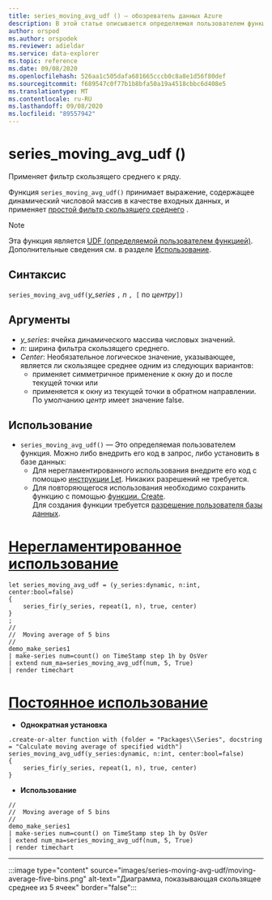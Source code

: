 ```yaml
---
title: series_moving_avg_udf () — обозреватель данных Azure
description: В этой статье описывается определяемая пользователем функция series_moving_avg_udf () в Azure обозреватель данных.
author: orspod
ms.author: orspodek
ms.reviewer: adieldar
ms.service: data-explorer
ms.topic: reference
ms.date: 09/08/2020
ms.openlocfilehash: 526aa1c505dafa681665cccb0c8a8e1d56f80def
ms.sourcegitcommit: f689547c0f77b1b8bfa50a19a4518cbbc6d408e5
ms.translationtype: MT
ms.contentlocale: ru-RU
ms.lasthandoff: 09/08/2020
ms.locfileid: "89557942"
---
```

# <a name="series_moving_avg_udf"></a>series_moving_avg_udf ()

Применяет фильтр скользящего среднего к ряду.

Функция `series_moving_avg_udf()` принимает выражение, содержащее динамический числовой массив в качестве входных данных, и применяет [простой фильтр скользящего среднего](https://en.wikipedia.org/wiki/Moving_average#Simple_moving_average) .

> [!NOTE]
> Эта функция является [UDF (определяемой пользователем функцией)](../query/functions/user-defined-functions.md). Дополнительные сведения см. в разделе [Использование](#usage).

## <a name="syntax"></a>Синтаксис

`series_moving_avg_udf(`*y_series* `,` *n* `, [` по *центру*`])`
  
## <a name="arguments"></a>Аргументы

* *y_series*: ячейка динамического массива числовых значений.
* *n*: ширина фильтра скользящего среднего.
* *Center*: Необязательное логическое значение, указывающее, является ли скользящее среднее одним из следующих вариантов:
    * применяет симметричное применение к окну до и после текущей точки или 
    * применяется к окну из текущей точки в обратном направлении. <br>
    По умолчанию *центр* имеет значение false.

## <a name="usage"></a>Использование

* `series_moving_avg_udf()` — Это определяемая пользователем функция. Можно либо внедрить его код в запрос, либо установить в базе данных:
    * Для нерегламентированного использования внедрите его код с помощью [инструкции Let](../query/letstatement.md). Никаких разрешений не требуется.
    * Для повторяющегося использования необходимо сохранить функцию с помощью [функции. Create](../management/create-function.md). <br>
        Для создания функции требуется [разрешение пользователя базы данных](../management/access-control/role-based-authorization.md).

# <a name="ad-hoc-usage"></a>[Нерегламентированное использование](#tab/adhoc)

<!-- csl: https://help.kusto.windows.net:443/Samples -->
```kusto
let series_moving_avg_udf = (y_series:dynamic, n:int, center:bool=false)
{
    series_fir(y_series, repeat(1, n), true, center)
}
;
//
//  Moving average of 5 bins
//
demo_make_series1
| make-series num=count() on TimeStamp step 1h by OsVer
| extend num_ma=series_moving_avg_udf(num, 5, True)
| render timechart 
```

# <a name="persistent-usage"></a>[Постоянное использование](#tab/persistent)

* **Однократная установка**
<!-- csl: https://help.kusto.windows.net:443/Samples -->
```kusto
.create-or-alter function with (folder = "Packages\\Series", docstring = "Calculate moving average of specified width")
series_moving_avg_udf(y_series:dynamic, n:int, center:bool=false)
{
    series_fir(y_series, repeat(1, n), true, center)
}
```

* **Использование**
<!-- csl: https://help.kusto.windows.net:443/Samples -->
```kusto
//
//  Moving average of 5 bins
//
demo_make_series1
| make-series num=count() on TimeStamp step 1h by OsVer
| extend num_ma=series_moving_avg_udf(num, 5, True)
| render timechart 
```

---

:::image type="content" source="images/series-moving-avg-udf/moving-average-five-bins.png" alt-text="Диаграмма, показывающая скользящее среднее из 5 ячеек" border="false":::
